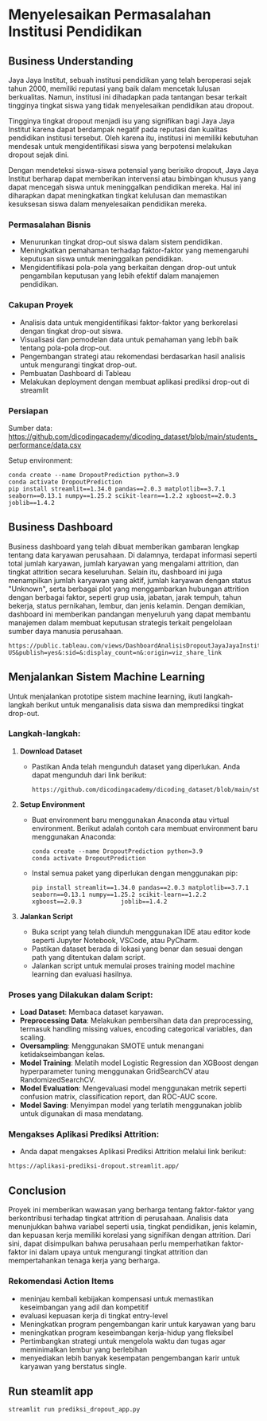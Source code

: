 # Menyelesaikan Permasalahan Institusi Pendidikan

## Business Understanding
Jaya Jaya Institut, sebuah institusi pendidikan yang telah beroperasi sejak tahun 2000, memiliki reputasi yang baik dalam mencetak lulusan berkualitas. Namun, institusi ini dihadapkan pada tantangan besar terkait tingginya tingkat siswa yang tidak menyelesaikan pendidikan atau dropout.

Tingginya tingkat dropout menjadi isu yang signifikan bagi Jaya Jaya Institut karena dapat berdampak negatif pada reputasi dan kualitas pendidikan institusi tersebut. Oleh karena itu, institusi ini memiliki kebutuhan mendesak untuk mengidentifikasi siswa yang berpotensi melakukan dropout sejak dini.

Dengan mendeteksi siswa-siswa potensial yang berisiko dropout, Jaya Jaya Institut berharap dapat memberikan intervensi atau bimbingan khusus yang dapat mencegah siswa untuk meninggalkan pendidikan mereka. Hal ini diharapkan dapat meningkatkan tingkat kelulusan dan memastikan kesuksesan siswa dalam menyelesaikan pendidikan mereka.

### Permasalahan Bisnis
- Menurunkan tingkat drop-out siswa dalam sistem pendidikan.
- Meningkatkan pemahaman terhadap faktor-faktor yang memengaruhi keputusan siswa untuk meninggalkan pendidikan.
- Mengidentifikasi pola-pola yang berkaitan dengan drop-out untuk pengambilan keputusan yang lebih efektif dalam manajemen pendidikan.

### Cakupan Proyek
- Analisis data untuk mengidentifikasi faktor-faktor yang berkorelasi dengan tingkat drop-out siswa.
- Visualisasi dan pemodelan data untuk pemahaman yang lebih baik tentang pola-pola drop-out.
- Pengembangan strategi atau rekomendasi berdasarkan hasil analisis untuk mengurangi tingkat drop-out.
- Pembuatan Dashboard di Tableau
- Melakukan deployment dengan membuat aplikasi prediksi drop-out di streamlit

### Persiapan

Sumber data: https://github.com/dicodingacademy/dicoding_dataset/blob/main/students_performance/data.csv

Setup environment:
```
conda create --name DropoutPrediction python=3.9
conda activate DropoutPrediction
pip install streamlit==1.34.0 pandas==2.0.3 matplotlib==3.7.1 seaborn==0.13.1 numpy==1.25.2 scikit-learn==1.2.2 xgboost==2.0.3 joblib==1.4.2
```

## Business Dashboard
Business dashboard yang telah dibuat memberikan gambaran lengkap tentang data karyawan perusahaan. Di dalamnya, terdapat informasi  seperti total jumlah karyawan, jumlah karyawan yang mengalami attrition, dan tingkat attrition secara keseluruhan. Selain itu, dashboard ini juga menampilkan jumlah karyawan yang aktif, jumlah karyawan dengan status "Unknown", serta berbagai plot yang menggambarkan hubungan attrition dengan berbagai faktor, seperti grup usia, jabatan, jarak tempuh, tahun bekerja, status pernikahan, lembur, dan jenis kelamin. Dengan demikian, dashboard ini memberikan pandangan menyeluruh yang dapat membantu manajemen dalam membuat keputusan strategis terkait pengelolaan sumber daya manusia perusahaan.

```
https://public.tableau.com/views/DashboardAnalisisDropoutJayaJayaInstitut/DropoutAnalyticsDashboard?:language=en-US&publish=yes&:sid=&:display_count=n&:origin=viz_share_link
```

## Menjalankan Sistem Machine Learning

Untuk menjalankan prototipe sistem machine learning, ikuti langkah-langkah berikut untuk menganalisis data siswa dan memprediksi tingkat drop-out.

### Langkah-langkah:

1. **Download Dataset**
   - Pastikan Anda telah mengunduh dataset yang diperlukan. Anda dapat mengunduh dari link berikut:
     ```
     https://github.com/dicodingacademy/dicoding_dataset/blob/main/students_performance/data.csv
     ```

2. **Setup Environment**
   - Buat environment baru menggunakan Anaconda atau virtual environment. Berikut adalah contoh cara membuat environment baru menggunakan Anaconda:
     ```
     conda create --name DropoutPrediction python=3.9
     conda activate DropoutPrediction
     ```
   - Instal semua paket yang diperlukan dengan menggunakan pip:
     ```
     pip install streamlit==1.34.0 pandas==2.0.3 matplotlib==3.7.1 seaborn==0.13.1 numpy==1.25.2 scikit-learn==1.2.2 xgboost==2.0.3           joblib==1.4.2
     ```

3. **Jalankan Script**
   - Buka script yang telah diunduh menggunakan IDE atau editor kode seperti Jupyter Notebook, VSCode, atau PyCharm.
   - Pastikan dataset berada di lokasi yang benar dan sesuai dengan path yang ditentukan dalam script.
   - Jalankan script untuk memulai proses training model machine learning dan evaluasi hasilnya.

### Proses yang Dilakukan dalam Script:
- **Load Dataset**: Membaca dataset karyawan.
- **Preprocessing Data**: Melakukan pembersihan data dan preprocessing, termasuk handling missing values, encoding categorical variables, dan scaling.
- **Oversampling**: Menggunakan SMOTE untuk menangani ketidakseimbangan kelas.
- **Model Training**: Melatih model Logistic Regression dan XGBoost dengan hyperparameter tuning menggunakan GridSearchCV atau RandomizedSearchCV.
- **Model Evaluation**: Mengevaluasi model menggunakan metrik seperti confusion matrix, classification report, dan ROC-AUC score.
- **Model Saving**: Menyimpan model yang terlatih menggunakan joblib untuk digunakan di masa mendatang.

### Mengakses Aplikasi Prediksi Attrition:
- Anda dapat mengakses Aplikasi Prediksi Attrition melalui link berikut:
```
https://aplikasi-prediksi-dropout.streamlit.app/
```

## Conclusion
Proyek ini memberikan wawasan yang berharga tentang faktor-faktor yang berkontribusi terhadap tingkat attrition di perusahaan. Analisis data menunjukkan bahwa variabel seperti usia, tingkat pendidikan, jenis kelamin, dan kepuasan kerja memiliki korelasi yang signifikan dengan attrition. Dari sini, dapat disimpulkan bahwa perusahaan perlu memperhatikan faktor-faktor ini dalam upaya untuk mengurangi tingkat attrition dan mempertahankan tenaga kerja yang berharga.

### Rekomendasi Action Items
- meninjau kembali kebijakan kompensasi untuk memastikan keseimbangan yang adil dan kompetitif
- evaluasi kepuasan kerja di tingkat entry-level 
- Meningkatkan program pengembangan karir untuk karyawan yang baru 
- meningkatkan program keseimbangan kerja-hidup yang fleksibel
- Pertimbangkan strategi untuk mengelola waktu dan tugas agar meminimalkan lembur yang berlebihan
- menyediakan lebih banyak kesempatan pengembangan karir untuk karyawan yang berstatus single.

## Run steamlit app
```
streamlit run prediksi_dropout_app.py
```
